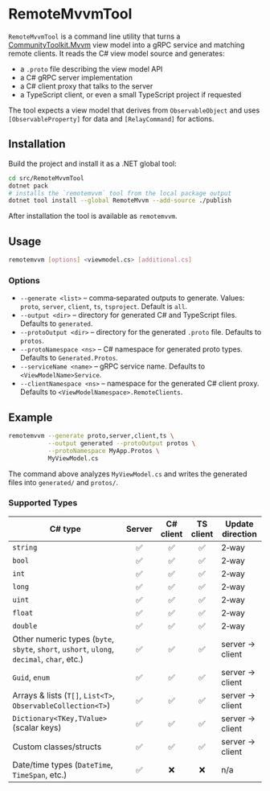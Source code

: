 # RemoteMvvmTool

`RemoteMvvmTool` is a command line utility that turns a [CommunityToolkit.Mvvm](https://learn.microsoft.com/dotnet/communitytoolkit/mvvm/) view model into a gRPC service and matching remote clients.  It reads the C# view model source and generates:

- a `.proto` file describing the view model API
- a C# gRPC server implementation
- a C# client proxy that talks to the server
- a TypeScript client, or even a small TypeScript project if requested

The tool expects a view model that derives from `ObservableObject` and uses `[ObservableProperty]` for data and `[RelayCommand]` for actions.

## Installation

Build the project and install it as a .NET global tool:

```bash
cd src/RemoteMvvmTool
dotnet pack
# installs the `remotemvvm` tool from the local package output
dotnet tool install --global RemoteMvvm --add-source ./publish
```

After installation the tool is available as `remotemvvm`.

## Usage

```bash
remotemvvm [options] <viewmodel.cs> [additional.cs]
```

### Options

- `--generate <list>` – comma‑separated outputs to generate. Values: `proto`, `server`, `client`, `ts`, `tsproject`. Default is `all`.
- `--output <dir>` – directory for generated C# and TypeScript files. Defaults to `generated`.
- `--protoOutput <dir>` – directory for the generated `.proto` file. Defaults to `protos`.
- `--protoNamespace <ns>` – C# namespace for generated proto types. Defaults to `Generated.Protos`.
- `--serviceName <name>` – gRPC service name. Defaults to `<ViewModelName>Service`.
- `--clientNamespace <ns>` – namespace for the generated C# client proxy. Defaults to `<ViewModelNamespace>.RemoteClients`.

## Example

```bash
remotemvvm --generate proto,server,client,ts \
           --output generated --protoOutput protos \
           --protoNamespace MyApp.Protos \
           MyViewModel.cs
```

The command above analyzes `MyViewModel.cs` and writes the generated files into `generated/` and `protos/`.

### Supported Types

| C# type | Server | C# client | TS client | Update direction |
|---------|:------:|:---------:|:---------:|-----------------|
| `string` | ✅ | ✅ | ✅ | 2‑way |
| `bool` | ✅ | ✅ | ✅ | 2‑way |
| `int` | ✅ | ✅ | ✅ | 2‑way |
| `long` | ✅ | ✅ | ✅ | 2‑way |
| `uint` | ✅ | ✅ | ✅ | 2‑way |
| `float` | ✅ | ✅ | ✅ | 2‑way |
| `double` | ✅ | ✅ | ✅ | 2‑way |
| Other numeric types (`byte`, `sbyte`, `short`, `ushort`, `ulong`, `decimal`, `char`, etc.) | ✅ | ✅ | ✅ | server → client |
| `Guid`, `enum` | ✅ | ✅ | ✅ | server → client |
| Arrays & lists (`T[]`, `List<T>`, `ObservableCollection<T>`) | ✅ | ✅ | ✅ | server → client |
| `Dictionary<TKey,TValue>` (scalar keys) | ✅ | ✅ | ✅ | server → client |
| Custom classes/structs | ✅ | ✅ | ✅ | server → client |
| Date/time types (`DateTime`, `TimeSpan`, etc.) | ✅ | ❌ | ❌ | n/a |
